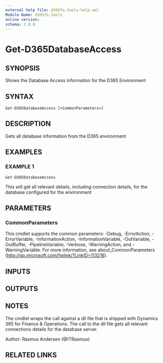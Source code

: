 ```yaml
---
external help file: d365fo.tools-help.xml
Module Name: d365fo.tools
online version:
schema: 2.0.0
---
```


# Get-D365DatabaseAccess

## SYNOPSIS
Shows the Database Access information for the D365 Environment

## SYNTAX

```
Get-D365DatabaseAccess [<CommonParameters>]
```

## DESCRIPTION
Gets all database information from the D365 environment

## EXAMPLES

### EXAMPLE 1
```
Get-D365DatabaseAccess
```

This will get all relevant details, including connection details, for the database configured for the environment

## PARAMETERS

### CommonParameters
This cmdlet supports the common parameters: -Debug, -ErrorAction, -ErrorVariable, -InformationAction, -InformationVariable, -OutVariable, -OutBuffer, -PipelineVariable, -Verbose, -WarningAction, and -WarningVariable.
For more information, see about_CommonParameters (http://go.microsoft.com/fwlink/?LinkID=113216).

## INPUTS

## OUTPUTS

## NOTES
The cmdlet wraps the call against a dll file that is shipped with Dynamics 365 for Finance & Operations.
The call to the dll file gets all relevant connections details for the database server.

Author: Rasmus Andersen (@ITRasmus)

## RELATED LINKS
